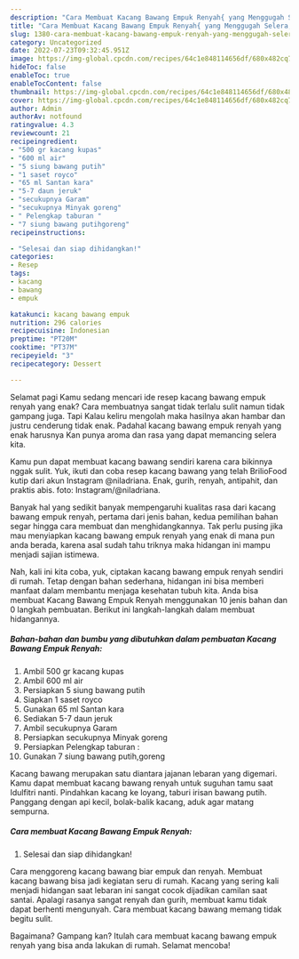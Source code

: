 ```yaml
---
description: "Cara Membuat Kacang Bawang Empuk Renyah{ yang Menggugah Selera,  Menu Buat lebaran"
title: "Cara Membuat Kacang Bawang Empuk Renyah{ yang Menggugah Selera,  Menu Buat lebaran"
slug: 1380-cara-membuat-kacang-bawang-empuk-renyah-yang-menggugah-selera-menu-buat-lebaran
category: Uncategorized
date: 2022-07-23T09:32:45.951Z
image: https://img-global.cpcdn.com/recipes/64c1e848114656df/680x482cq70/kacang-bawang-empuk-renyah-foto-resep-utama.jpg
hideToc: false
enableToc: true
enableTocContent: false
thumbnail: https://img-global.cpcdn.com/recipes/64c1e848114656df/680x482cq70/kacang-bawang-empuk-renyah-foto-resep-utama.jpg
cover: https://img-global.cpcdn.com/recipes/64c1e848114656df/680x482cq70/kacang-bawang-empuk-renyah-foto-resep-utama.jpg
author: Admin
authorAv: notfound
ratingvalue: 4.3
reviewcount: 21
recipeingredient:
- "500 gr kacang kupas"
- "600 ml air"
- "5 siung bawang putih"
- "1 saset royco"
- "65 ml Santan kara"
- "5-7 daun jeruk"
- "secukupnya Garam"
- "secukupnya Minyak goreng"
- " Pelengkap taburan "
- "7 siung bawang putihgoreng"
recipeinstructions:

- "Selesai dan siap dihidangkan!"
categories:
- Resep
tags:
- kacang
- bawang
- empuk

katakunci: kacang bawang empuk 
nutrition: 296 calories
recipecuisine: Indonesian
preptime: "PT20M"
cooktime: "PT37M"
recipeyield: "3"
recipecategory: Dessert

---
```



Selamat pagi Kamu sedang mencari ide resep kacang bawang empuk renyah yang enak? Cara membuatnya sangat tidak terlalu sulit namun tidak gampang juga. Tapi Kalau keliru mengolah maka hasilnya akan hambar dan justru cenderung tidak enak. Padahal kacang bawang empuk renyah yang enak harusnya Kan punya aroma dan rasa yang dapat memancing selera kita.


Kamu pun dapat membuat kacang bawang sendiri karena cara bikinnya nggak sulit. Yuk, ikuti dan coba resep kacang bawang yang telah BrilioFood kutip dari akun Instagram @niladriana. Enak, gurih, renyah, antipahit, dan praktis abis. foto: Instagram/@niladriana.

Banyak hal yang sedikit banyak mempengaruhi kualitas rasa dari kacang bawang empuk renyah, pertama dari jenis bahan, kedua pemilihan bahan segar hingga cara membuat dan menghidangkannya. Tak perlu pusing jika mau menyiapkan kacang bawang empuk renyah yang enak di mana pun anda berada, karena asal sudah tahu triknya maka hidangan ini mampu menjadi sajian istimewa.


Nah, kali ini kita coba, yuk, ciptakan kacang bawang empuk renyah sendiri di rumah. Tetap dengan bahan sederhana, hidangan ini bisa memberi manfaat dalam membantu menjaga kesehatan tubuh kita. Anda bisa membuat Kacang Bawang Empuk Renyah menggunakan 10 jenis bahan dan 0 langkah pembuatan. Berikut ini langkah-langkah dalam membuat hidangannya.

<!--inarticleads1-->

##### Bahan-bahan dan bumbu yang dibutuhkan dalam pembuatan Kacang Bawang Empuk Renyah:

1. Ambil 500 gr kacang kupas
1. Ambil 600 ml air
1. Persiapkan 5 siung bawang putih
1. Siapkan 1 saset royco
1. Gunakan 65 ml Santan kara
1. Sediakan 5-7 daun jeruk
1. Ambil secukupnya Garam
1. Persiapkan secukupnya Minyak goreng
1. Persiapkan  Pelengkap taburan :
1. Gunakan 7 siung bawang putih,goreng


Kacang bawang merupakan satu diantara jajanan lebaran yang digemari. Kamu dapat membuat kacang bawang renyah untuk suguhan tamu saat Idulfitri nanti. Pindahkan kacang ke loyang, taburi irisan bawang putih. Panggang dengan api kecil, bolak-balik kacang, aduk agar matang sempurna. 

<!--inarticleads2-->

##### Cara membuat Kacang Bawang Empuk Renyah:


1. Selesai dan siap dihidangkan!

Cara menggoreng kacang bawang biar empuk dan renyah. Membuat kacang bawang bisa jadi kegiatan seru di rumah. Kacang yang sering kali menjadi hidangan saat lebaran ini sangat cocok dijadikan camilan saat santai. Apalagi rasanya sangat renyah dan gurih, membuat kamu tidak dapat berhenti mengunyah. Cara membuat kacang bawang memang tidak begitu sulit. 

Bagaimana? Gampang kan? Itulah cara membuat kacang bawang empuk renyah yang bisa anda lakukan di rumah. Selamat mencoba!
